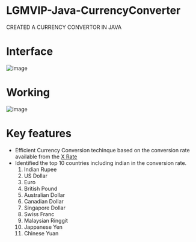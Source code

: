 # LGMVIP-Java-CurrencyConverter
CREATED A CURRENCY CONVERTOR IN JAVA

# Interface
![image](https://github.com/Pvamsi02/LGMVIP-Java-CurrencyConverter/assets/112920388/00912024-fe48-46fa-a408-779cc5de7f22)

# Working
![image](https://github.com/Pvamsi02/LGMVIP-Java-CurrencyConverter/assets/112920388/0b98bbde-e6f4-42b2-a682-d585eded524b)

# Key features
- Efficient Currency Conversion techinque based on the conversion rate available from the <a href= "https://www.x-rates.com/table/?from=INR&amount=1"> X Rate</a>
- Identified the top 10 countries including indian in the conversion rate.
  1. Indian Rupee
  2. US Dollar
  3. Euro
  4. British Pound
  5. Australian Dollar
  6. Canadian Dollar
  7. Singapore Dollar
  8. Swiss Franc
  9. Malaysian Ringgit
  10. Jappanese Yen
  11. Chinese Yuan 

